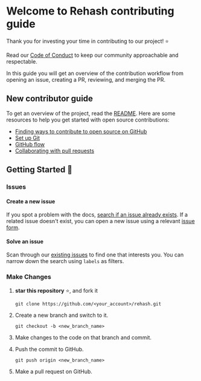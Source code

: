 # Welcome to Rehash contributing guide <!-- omit in toc -->

Thank you for investing your time in contributing to our project! ⭐

Read our [Code of Conduct](./CODE_OF_CONDUCT.md) to keep our community approachable and respectable.

In this guide you will get an overview of the contribution workflow from opening an issue, creating a PR, reviewing, and merging the PR.

## New contributor guide

To get an overview of the project, read the [README](README.md). Here are some resources to help you get started with open source contributions:

- [Finding ways to contribute to open source on GitHub](https://docs.github.com/en/get-started/exploring-projects-on-github/finding-ways-to-contribute-to-open-source-on-github)
- [Set up Git](https://docs.github.com/en/get-started/quickstart/set-up-git)
- [GitHub flow](https://docs.github.com/en/get-started/quickstart/github-flow)
- [Collaborating with pull requests](https://docs.github.com/en/github/collaborating-with-pull-requests)


## Getting Started 🥂

### Issues

#### Create a new issue

If you spot a problem with the docs, [search if an issue already exists](https://docs.github.com/en/github/searching-for-information-on-github/searching-on-github/searching-issues-and-pull-requests#search-by-the-title-body-or-comments). If a related issue doesn't exist, you can open a new issue using a relevant [issue form](https://github.com/github/docs/issues/new/choose). 

#### Solve an issue

Scan through our [existing issues](https://github.com/vaaibhavsharma/rehash/issues) to find one that interests you. You can narrow down the search using `labels` as filters. 
### Make Changes

1. **star this repository** ⭐, and fork it
   ```
   git clone https://github.com/<your_account>/rehash.git
   ```
2. Create a new branch and switch to it.

   ```
   git checkout -b <new_branch_name>
   ```

3. Make changes to the code on that branch and commit.
4. Push the commit to GitHub.

   ```
   git push origin <new_branch_name>
   ```
5. Make a pull request on GitHub.
